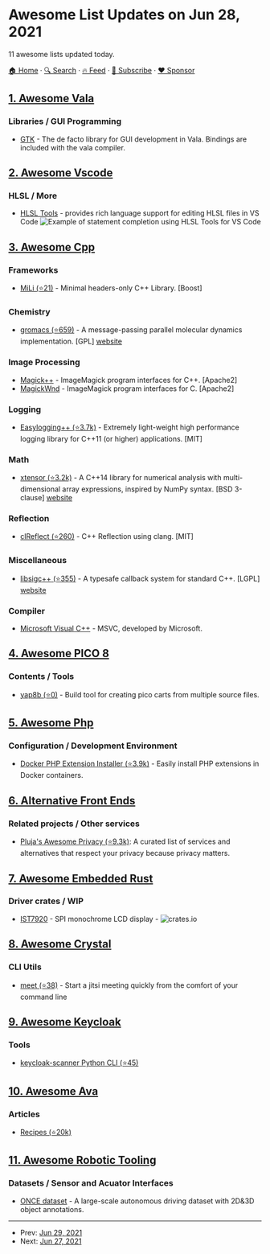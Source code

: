 # Awesome List Updates on Jun 28, 2021

11 awesome lists updated today.

[🏠 Home](/README.md) · [🔍 Search](https://www.trackawesomelist.com/search/) · [🔥 Feed](https://www.trackawesomelist.com/rss.xml) · [📮 Subscribe](https://trackawesomelist.us17.list-manage.com/subscribe?u=d2f0117aa829c83a63ec63c2f&id=36a103854c) · [❤️  Sponsor](https://github.com/sponsors/theowenyoung)



## [1. Awesome Vala](/content/desiderantes/awesome-vala/README.md)

### Libraries / GUI Programming

*   [GTK](https://www.gtk.org/) - The de facto library for GUI development in Vala. Bindings are included with the vala compiler.

## [2. Awesome Vscode](/content/viatsko/awesome-vscode/README.md)

### HLSL / More

*   [HLSL Tools](https://marketplace.visualstudio.com/items?itemName=TimGJones.hlsltools) - provides rich language support for editing HLSL files in VS Code
    ![Example of statement completion using HLSL Tools for VS Code](https://github.com/tgjones/HlslTools/raw/master/src/ShaderTools.VSCode/art/statement-completion.gif)

## [3. Awesome Cpp](/content/fffaraz/awesome-cpp/README.md)

### Frameworks

*   [MiLi (⭐21)](https://github.com/MariadeAnton/MiLi) - Minimal headers-only C++ Library. \[Boost]

### Chemistry

*   [gromacs (⭐659)](https://github.com/gromacs/gromacs) - A message-passing parallel molecular dynamics implementation. \[GPL] [website](http://www.gromacs.org)

### Image Processing

*   [Magick++](https://imagemagick.org/script/magick++.php) - ImageMagick program interfaces for C++. \[Apache2]
*   [MagickWnd](https://imagemagick.org/script/magick-wand.php) - ImageMagick program interfaces for C. \[Apache2]

### Logging

*   [Easylogging++ (⭐3.7k)](https://github.com/amrayn/easyloggingpp) - Extremely light-weight high performance logging library for C++11 (or higher) applications. \[MIT]

### Math

*   [xtensor (⭐3.2k)](https://github.com/xtensor-stack/xtensor) - A C++14 library for numerical analysis with multi-dimensional array expressions, inspired by NumPy syntax. \[BSD 3-clause] [website](https://xtensor-stack.github.io/xtensor)

### Reflection

*   [clReflect (⭐260)](https://github.com/Celtoys/clReflect) - C++ Reflection using clang. \[MIT]

### Miscellaneous

*   [libsigc++ (⭐355)](https://github.com/libsigcplusplus/libsigcplusplus) - A typesafe callback system for standard C++. \[LGPL] [website](https://libsigcplusplus.github.io/libsigcplusplus)

### Compiler

*   [Microsoft Visual C++](https://docs.microsoft.com/en-us/cpp/dotnet/dotnet-programming-with-cpp-cli-visual-cpp?view=msvc-160) - MSVC, developed by Microsoft.

## [4. Awesome PICO 8](/content/pico-8/awesome-PICO-8/README.md)

### Contents / Tools

*   [yap8b (⭐0)](https://github.com/Enerccio/yap8b) - Build tool for creating pico carts from multiple source files.

## [5. Awesome Php](/content/ziadoz/awesome-php/README.md)

### Configuration / Development Environment

*   [Docker PHP Extension Installer (⭐3.9k)](https://github.com/mlocati/docker-php-extension-installer) - Easily install PHP extensions in Docker containers.

## [6. Alternative Front Ends](/content/mendel5/alternative-front-ends/README.md)

### Related projects / Other services

*   [Pluja's Awesome Privacy (⭐9.3k)](https://github.com/pluja/awesome-privacy): A curated list of services and alternatives that respect your privacy because privacy matters.

## [7. Awesome Embedded Rust](/content/rust-embedded/awesome-embedded-rust/README.md)

### Driver crates / WIP

*   [IST7920](https://crates.io/crates/ist7920) - SPI monochrome LCD display - ![crates.io](https://img.shields.io/crates/v/ist7920.svg)

## [8. Awesome Crystal](/content/veelenga/awesome-crystal/README.md)

### CLI Utils

*   [meet (⭐38)](https://github.com/ryanprior/meet) - Start a jitsi meeting quickly from the comfort of your command line

## [9. Awesome Keycloak](/content/thomasdarimont/awesome-keycloak/README.md)

### Tools

*   [keycloak-scanner Python CLI (⭐45)](https://github.com/NeuronAddict/keycloak-scanner)

## [10. Awesome Ava](/content/avajs/awesome-ava/README.md)

### Articles

*   [Recipes (⭐20k)](https://github.com/avajs/ava/tree/main/docs/recipes)

## [11. Awesome Robotic Tooling](/content/protontypes/awesome-robotic-tooling/README.md)

### Datasets / Sensor and Acuator Interfaces

*   [ONCE dataset](https://once-for-auto-driving.github.io/index.html) - A large-scale autonomous driving dataset with 2D&3D object annotations.

---

- Prev: [Jun 29, 2021](/content/2021/06/29/README.md)
- Next: [Jun 27, 2021](/content/2021/06/27/README.md)
